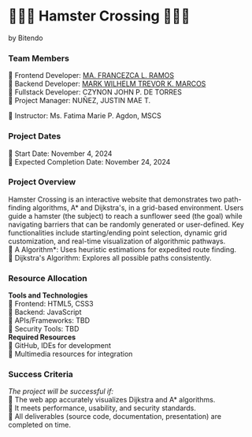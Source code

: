 # 🐹🎡🌻 Hamster Crossing 🌻🎡🐹
by Bitendo

### Team Members
🌻 Frontend Developer: [MA. FRANCEZCA L. RAMOS](https://github.com/ramosfranz) <br>
🌻 Backend Developer: [MARK WILHELM TREVOR K. MARCOS](https://github.com/trey020304) <br>
🌻 Fullstack Developer: CZYNON JOHN P. DE TORRES <br>
🌻 Project Manager: NUÑEZ, JUSTIN MAE T. <br>

🌻 Instructor: Ms. Fatima Marie P. Agdon, MSCS <br>

### Project Dates
🎡 Start Date: November 4, 2024 <br>
🎡 Expected Completion Date: November 24, 2024 <br>

### Project Overview
Hamster Crossing is an interactive website that demonstrates two path-finding algorithms, A* and Dijkstra's, in a grid-based environment. Users guide a hamster (the subject) to reach a sunflower seed (the goal) while navigating barriers that can be randomly generated or user-defined. Key functionalities include starting/ending point selection, dynamic grid customization, and real-time visualization of algorithmic pathways. <br>
🐹 A Algorithm*: Uses heuristic estimations for expedited route finding. <br>
🐹 Dijkstra's Algorithm: Explores all possible paths consistently. <br>

### Resource Allocation
**Tools and Technologies** <br>
	🌻 Frontend: HTML5, CSS3 <br>
	🌻 Backend: JavaScript <br>
	🌻 APIs/Frameworks: TBD <br>
	🌻 Security Tools: TBD <br>
 **Required Resources** <br>
	🌻 GitHub, IDEs for development <br>
	🌻 Multimedia resources for integration <br>

### Success Criteria
*The project will be successful if:* <br>
🎡 The web app accurately visualizes Dijkstra and A* algorithms. <br>
🎡 It meets performance, usability, and security standards. <br>
🎡 All deliverables (source code, documentation, presentation) are completed on time.<br>
